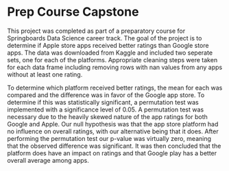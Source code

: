 # Prep Course Capstone

This project was completed as part of a preparatory course for Springboards Data Science career track. The goal of the project is to determine if Apple store apps received better ratings than Google store apps. The data was downloaded from Kaggle and included two seperate sets, one for each of the platforms. Appropriate cleaning steps were taken for each data frame including removing rows with nan values from any apps without at least one rating.

To determine which platform received better ratings, the mean for each was compared and the difference was in favor of the Google app store. To determine if this was statistically significant, a permutation test was implemented with a significance level of 0.05. A permutation test was necessary due to the heavily skewed nature of the app ratings for both Google and Apple. Our null hypothesis was that the app store platform had no influence on overall ratings, with our alternative being that it does. After performing the permutation test our p-value was virtually zero, meaning that the observed difference was significant. It was then concluded that the platform does have an impact on ratings and that Google play has a better overall average among apps. 
